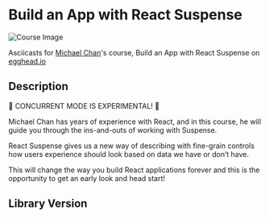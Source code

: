 # Build an App with React Suspense

![Course Image](https://d2eip9sf3oo6c2.cloudfront.net/series/square_covers/000/000/399/thumb/React_Suspense_Final.png)

Asciicasts for [Michael Chan](https://egghead.io/instructors/michael-chan)'s course, Build an App with React Suspense on [egghead.io](https://egghead.io//courses/build-an-app-with-react-suspense)

## Description
🚧 CONCURRENT MODE IS EXPERIMENTAL! 🚧

Michael Chan has years of experience with React, and in this course, he will guide you through the ins-and-outs of working with Suspense. 

React Suspense gives us a new way of describing with fine-grain controls how users experience should look based on data we have or don’t have.

This will change the way you build React applications forever and this is the opportunity to get an early look and head start!





## Library Version
